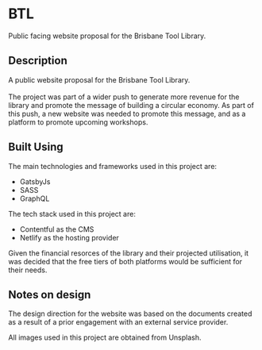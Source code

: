 # BTL

Public facing website proposal for the Brisbane Tool Library.

## Description

A public website proposal for the Brisbane Tool Library.<br><br>
The project was part of a wider push to generate more revenue for the library and promote the message of building a circular economy. As part of this push, a new website was needed to promote this message, and as a platform to promote upcoming workshops.

## Built Using

The main technologies and frameworks used in this project are:
- GatsbyJs
- SASS
- GraphQL

The tech stack used in this project are:
- Contentful as the CMS
- Netlify as the hosting provider

Given the financial resorces of the library and their projected utilisation, it was decided that the free tiers of both platforms would be sufficient for their needs.

## Notes on design

The design direction for the website was based on the documents created as a result of a prior engagement with an external service provider.  <br>

All images used in this project are obtained from Unsplash.



